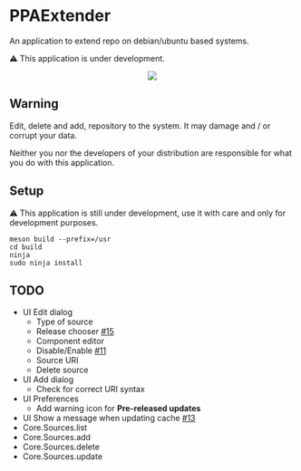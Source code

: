 # PPAExtender
An application to extend repo on debian/ubuntu based systems.

⚠️ This application is under development.

<div align="center">
  <img src="https://raw.githubusercontent.com/linuxhubit/ppaextender/master/data/screenshot.png">
</div>

## Warning
Edit, delete and add, repository to the system. It may damage and / or corrupt your data.

Neither you nor the developers of your distribution are responsible for what you do with this application.

## Setup
⚠️ This application is still under development, use it with care and only for development purposes.
```
meson build --prefix=/usr
cd build
ninja
sudo ninja install
```

## TODO
* UI Edit dialog
    - Type of source
    - Release chooser [#15](https://github.com/linuxhubit/ppaextender#15)
    - Component editor
    - Disable/Enable [#11](https://github.com/linuxhubit/ppaextender#11)
    - Source URI
    - Delete source
* UI Add dialog
    - Check for correct URI syntax
* UI Preferences
    - Add warning icon for **Pre-released updates**
* UI Show a message when updating cache [#13](https://github.com/linuxhubit/ppaextender#13)
* Core.Sources.list
* Core.Sources.add
* Core.Sources.delete
* Core.Sources.update
